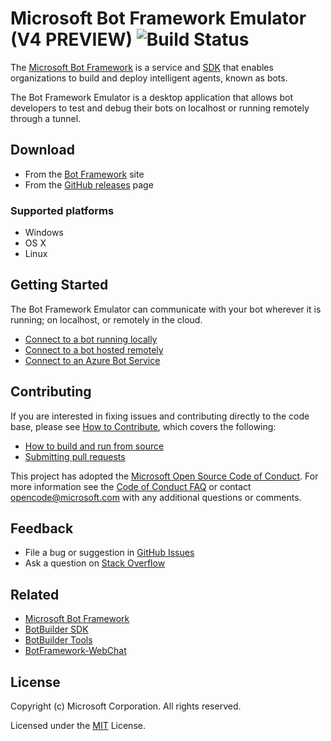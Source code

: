# Microsoft Bot Framework Emulator (V4 PREVIEW) ![Build Status](https://fuselabs.visualstudio.com/BotFramework-Emulator/_apis/build/repos/Github/badge?repoId=Microsoft/BotFramework-Emulator&branchName=v4&api-version=4.1-preview.1)

The [Microsoft Bot Framework](https://botframework.com) is a service and [SDK](https://github.com/Microsoft/BotBuilder) that enables organizations to build and deploy intelligent agents, known as bots.

The Bot Framework Emulator is a desktop application that allows bot developers to test and debug their bots on localhost or running remotely through a tunnel.

## Download

* From the [Bot Framework](https://emulator.botframework.com) site
* From the [GitHub releases](https://github.com/Microsoft/BotFramework-Emulator/releases) page

### Supported platforms

* Windows
* OS X
* Linux

## Getting Started

The Bot Framework Emulator can communicate with your bot wherever it is running; on localhost, or remotely in the cloud.
* [Connect to a bot running locally](https://github.com/Microsoft/BotFramework-Emulator/wiki/Getting-Started#connect-to-a-bot-running-on-localhost)
* [Connect to a bot hosted remotely](https://github.com/Microsoft/BotFramework-Emulator/wiki/Getting-Started#connect-to-a-bot-hosted-remotely)
* [Connect to an Azure Bot Service](https://github.com/Microsoft/BotFramework-Emulator/wiki/Getting-Started#connect-to-an-azure-bot-service)

## Contributing

If you are interested in fixing issues and contributing directly to the code base, please see [How to Contribute](https://github.com/Microsoft/BotFramework-Emulator/blob/v4/CONTRIBUTING.md), which covers the following:
* [How to build and run from source](https://github.com/Microsoft/BotFramework-Emulator/blob/v4/CONTRIBUTING.md#how-to-build-from-source)
* [Submitting pull requests](https://github.com/Microsoft/BotFramework-Emulator/blob/v4/CONTRIBUTING.md#pull-requests)

This project has adopted the [Microsoft Open Source Code of Conduct](https://opensource.microsoft.com/codeofconduct/). For more information see the [Code of Conduct FAQ](https://opensource.microsoft.com/codeofconduct/faq/) or contact [opencode@microsoft.com](mailto:opencode@microsoft.com) with any additional questions or comments.

## Feedback

* File a bug or suggestion in [GitHub Issues](https://github.com/Microsoft/BotFramework-Emulator/blob/v4/CONTRIBUTING.md#submitting-issues)
* Ask a question on [Stack Overflow](https://stackoverflow.com/questions/tagged/botframework)

## Related

* [Microsoft Bot Framework](https://botframework.com)
* [BotBuilder SDK](https://github.com/Microsoft/BotBuilder)
* [BotBuilder Tools](https://github.com/Microsoft/BotBuilder-Tools)
* [BotFramework-WebChat](https://github.com/Microsoft/BotFramework-WebChat)

## License

Copyright (c) Microsoft Corporation. All rights reserved.

Licensed under the [MIT](LICENSE.txt) License.
